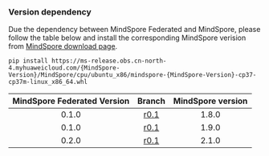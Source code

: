### Version dependency

Due the dependency between MindSpore Federated and MindSpore, please follow the table below and install the corresponding MindSpore verision from [MindSpore download page](https://www.mindspore.cn/versions/en).

```shell
pip install https://ms-release.obs.cn-north-4.myhuaweicloud.com/{MindSpore-Version}/MindSpore/cpu/ubuntu_x86/mindspore-{MindSpore-Version}-cp37-cp37m-linux_x86_64.whl
```

| MindSpore Federated Version |                          Branch                          | MindSpore version |
|:---------------------------:|:--------------------------------------------------------:|:-----------------:|
|            0.1.0            | [r0.1](https://gitee.com/mindspore/federated/tree/r0.1/) |       1.8.0       |
|            0.1.0            | [r0.1](https://gitee.com/mindspore/federated/tree/r0.1/) |       1.9.0       |
|            0.2.0            | [r0.1](https://gitee.com/mindspore/federated/tree/master/) |       2.1.0       |
